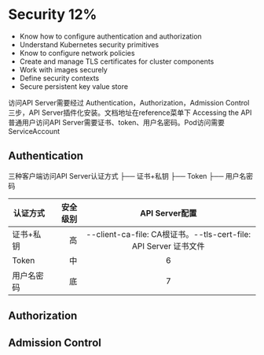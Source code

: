# Security 12%
- Know how to configure authentication and authorization
- Understand Kubernetes security primitives
- Know to configure network policies
- Create and manage TLS certificates for cluster components
- Work with images securely
- Define security contexts
- Secure persistent key value store

访问API Server需要经过 Authentication，Authorization，Admission Control 三步，API Server插件化安装。文档地址在reference菜单下 Accessing the API
普通用户访问API Server需要证书、token、用户名密码。Pod访问需要ServiceAccount


## Authentication

三种客户端访问API Server认证方式
├── 证书+私钥
├── Token
├── 用户名密码

| 认证方式   | 安全级别    |  API Server配置  | 
| --------   | -----:   | :----: |
| 证书+私钥  | 高      |  --client-ca-file: CA根证书。--tls-cert-file: API Server 证书文件|
| Token     | 中      |   6    |
| 用户名密码  | 底      |   7    |


## Authorization

## Admission Control
